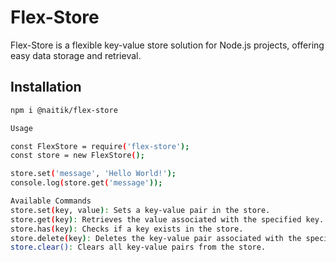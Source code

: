 # Flex-Store

Flex-Store is a flexible key-value store solution for Node.js projects, offering easy data storage and retrieval.

## Installation

```bash
npm i @naitik/flex-store

Usage

const FlexStore = require('flex-store');
const store = new FlexStore();

store.set('message', 'Hello World!');
console.log(store.get('message'));

Available Commands
store.set(key, value): Sets a key-value pair in the store.
store.get(key): Retrieves the value associated with the specified key.
store.has(key): Checks if a key exists in the store.
store.delete(key): Deletes the key-value pair associated with the specified key.
store.clear(): Clears all key-value pairs from the store.